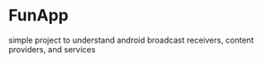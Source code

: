 # FunApp
simple project to understand android broadcast receivers, content providers, and services

